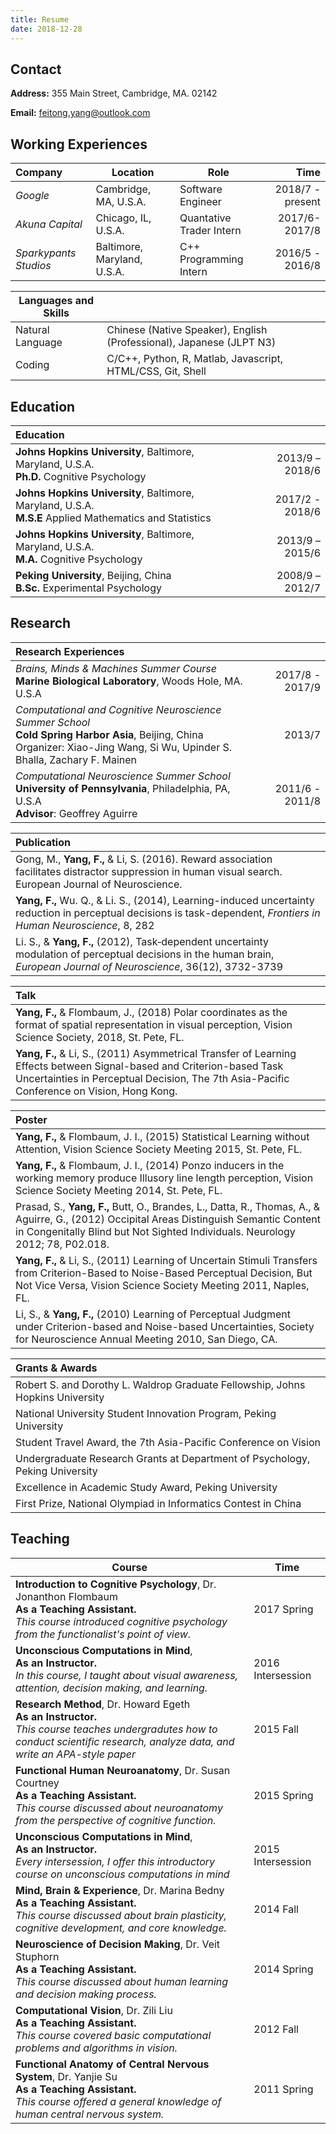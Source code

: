 ```yaml
---
title: Resume
date: 2018-12-28
---
```

## Contact

**Address:** 355 Main Street, Cambridge, MA. 02142

**Email:** feitong.yang@outlook.com

## Working Experiences

|Company  | Location | Role | Time |
|:--------|------|------|-----:|
| _Google_  | Cambridge, MA, U.S.A. | Software Engineer | 2018/7 - present |
| _Akuna Capital_  | Chicago, IL, U.S.A. | Quantative Trader Intern | 2017/6-2017/8 |
| _Sparkypants Studios_ | Baltimore, Maryland, U.S.A. | C++ Programming Intern | 2016/5 - 2016/8 |


| Languages and Skills | |
|----------------------|-|
| Natural Language | Chinese (Native Speaker), English (Professional), Japanese (JLPT N3) |
| Coding | C/C++, Python, R, Matlab, Javascript, HTML/CSS, Git, Shell |

## Education

| Education | |
|:--------|--------:|
| <strong>Johns Hopkins University</strong>, Baltimore, Maryland, U.S.A. <br/> <strong>Ph.D.</strong> Cognitive Psychology | 2013/9 – 2018/6 |
| <strong>Johns Hopkins University</strong>, Baltimore, Maryland, U.S.A. <br/> <strong>M.S.E </strong> Applied Mathematics and Statistics | 2017/2 - 2018/6 |
| <strong>Johns Hopkins University</strong>, Baltimore, Maryland, U.S.A. <br/> <strong>M.A.</strong> Cognitive Psychology | 2013/9 – 2015/6 |
| <strong>Peking University</strong>, Beijing, China <br /> <strong>B.Sc.</strong> Experimental Psychology | 2008/9 – 2012/7 |

## Research

|Research Experiences| |
|:--------|--------:|
| _Brains, Minds & Machines Summer Course_  <br /> **Marine Biological Laboratory**, Woods Hole, MA. U.S.A <br /> | 2017/8 - 2017/9 |
| _Computational and Cognitive Neuroscience Summer School_ <br /> **Cold Spring Harbor Asia**, Beijing, China <br /> Organizer: Xiao-Jing Wang, Si Wu, Upinder S. Bhalla, Zachary F. Mainen | 2013/7 |
| _Computational Neuroscience Summer School_ <br /> **University of Pennsylvania**, Philadelphia, PA, U.S.A <br /> **Advisor**: Geoffrey Aguirre <br /> | 2011/6 - 2011/8 |

| **Publication** |
|:----------------|
| Gong, M., **Yang, F.,** & Li, S. (2016). Reward association facilitates distractor suppression in human visual search. European Journal of Neuroscience. |
| **Yang, F.,** Wu. Q., & Li. S., (2014), Learning-induced uncertainty reduction in perceptual decisions is task-dependent, _Frontiers in Human Neuroscience_, 8, 282 |
| Li. S., & **Yang, F.,** (2012), Task‐dependent uncertainty modulation of perceptual decisions in the human brain, _European Journal of Neuroscience_, 36(12), 3732-3739 |

| **Talk** |
|:---------|
| **Yang, F.,** & Flombaum, J., (2018) Polar coordinates as the format of spatial representation in visual perception, Vision Science Society, 2018, St. Pete, FL. |
| **Yang, F.,** & Li, S., (2011) Asymmetrical Transfer of Learning Effects between Signal-based and Criterion-based Task Uncertainties in Perceptual Decision, The 7th Asia-Pacific Conference on Vision, Hong Kong. |

| **Poster** |
|:-------|
| **Yang, F.,** & Flombaum, J. I., (2015) Statistical Learning without Attention, Vision Science Society Meeting 2015, St. Pete, FL. |
| **Yang, F.,** & Flombaum, J. I., (2014) Ponzo inducers in the working memory produce Illusory line length perception, Vision Science Society Meeting 2014, St. Pete, FL. |
| Prasad, S., **Yang, F.,** Butt, O., Brandes, L., Datta, R., Thomas, A., & Aguirre, G., (2012) Occipital Areas Distinguish Semantic Content in Congenitally Blind but Not Sighted Individuals. Neurology 2012; 78, P02.018. |
| **Yang, F.,** & Li, S., (2011) Learning of Uncertain Stimuli Transfers from Criterion-Based to Noise-Based Perceptual Decision, But Not Vice Versa, Vision Science Society Meeting 2011, Naples, FL. |
| Li, S., & **Yang, F.,** (2010) Learning of Perceptual Judgment under Criterion-based and Noise-based Uncertainties, Society for Neuroscience Annual Meeting 2010, San Diego, CA. |


| **Grants & Awards** |
|:---------------------|
| Robert S. and Dorothy L. Waldrop Graduate Fellowship, Johns Hopkins University | 2014 - 2015 |
| National University Student Innovation Program, Peking University | 2010 – 2011 |
| Student Travel Award, the 7th Asia-Pacific Conference on Vision| 2011 |
| Undergraduate Research Grants at Department of Psychology, Peking University| 2009 – 2010 |
| Excellence in Academic Study Award, Peking University | 2009 – 2011 |
| First Prize, National Olympiad in Informatics Contest in China | 2004, 2005, 2007 |

## Teaching

| Course | Time |
|--------|------|
| **Introduction to Cognitive Psychology**, Dr. Jonanthon Flombaum <br> **As a Teaching Assistant.** <br> _This course introduced cognitive psychology from the functionalist's point of view._ | 2017 Spring |
| **Unconscious Computations in Mind**, <br> **As an Instructor.** <br> _In this course, I taught about visual awareness, attention, decision making, and learning._ | 2016 Intersession |
| **Research Method**, Dr. Howard Egeth <br> **As an Instructor.** <br>_This course teaches undergradutes how to conduct scientific research, analyze data, and write an APA-style paper_ | 2015 Fall |
| **Functional Human Neuroanatomy**, Dr. Susan Courtney <br> **As a Teaching Assistant.** <br> _This course discussed about neuroanatomy from the perspective of cognitive function._ | 2015 Spring |
| **Unconscious Computations in Mind**, <br> **As an Instructor.** <br> _Every intersession, I offer this introductory course on unconscious computations in mind_ | 2015 Intersession |
| **Mind, Brain & Experience**, Dr. Marina Bedny <br> **As a Teaching Assistant.** <br> _This course discussed about brain plasticity, cognitive development, and core knowledge._ | 2014 Fall |
| **Neuroscience of Decision Making**, Dr. Veit Stuphorn <br> **As a Teaching Assistant.** <br>  _This course discussed about human learning and decision making process._ | 2014 Spring |
| **Computational Vision**, Dr. Zili Liu <br>  **As a Teaching Assistant.** <br> _This course covered basic computational problems and algorithms in vision._ | 2012 Fall |
| **Functional Anatomy of Central Nervous System**, Dr. Yanjie Su <br> **As a Teaching Assistant.** <br> _This course offered a general knowledge of human central nervous system._ | 2011 Spring |
